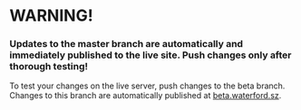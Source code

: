# WARNING! 
### Updates to the master branch are automatically and immediately published to the live site. Push changes only after thorough testing!
To test your changes on the live server, push changes to the beta branch. Changes to this branch are automatically published at [beta.waterford.sz](beta.waterford.sz).
